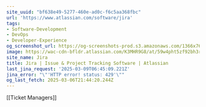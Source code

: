 ```yaml
---
site_uuid: "bf638e49-5277-460e-ad0c-f6c5aa368fbc"
url: 'https://www.atlassian.com/software/jira'
tags:
- Software-Development
- DevOps
- Developer-Experience
og_screenshot_url: https://og-screenshots-prod.s3.amazonaws.com/1366x768/80/false/7c726d842f831681477bb1bf6b03fb838e01e1da8ca1dc1d2464aba99f591d0e.jpeg
image: https://wac-cdn-bfldr.atlassian.com/K3MHR9G8/at/59w4pht5zf92bh3r6pg78v/heroCardSoftwareDev.webp?auto=webp&max_age=31536000
site_name: Jira
title: Jira | Issue & Project Tracking Software | Atlassian
last_jina_request: '2025-03-09T06:45:09.221Z'
jina_error: "\"'HTTP error! status: 429'\""
og_last_fetch: 2025-03-06T21:44:20.244Z
---
```

[[Ticket Managers]]
